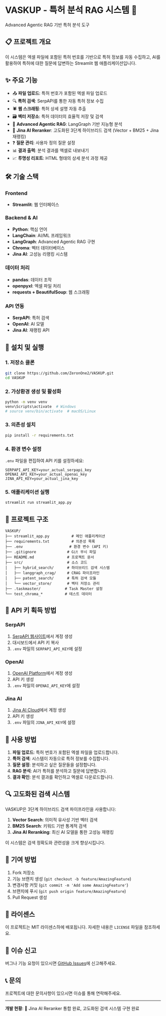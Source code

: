 # VASKUP - 특허 분석 RAG 시스템 📄

Advanced Agentic RAG 기반 특허 분석 도구

## 📋 프로젝트 개요

이 시스템은 엑셀 파일에 포함된 특허 번호를 기반으로 특허 정보를 자동 수집하고, AI를 활용하여 특허에 대한 질문에 답변하는 Streamlit 웹 애플리케이션입니다.

## ✨ 주요 기능

- 📤 **파일 업로드**: 특허 번호가 포함된 엑셀 파일 업로드
- 🔍 **특허 검색**: SerpAPI를 통한 자동 특허 정보 수집
- 🕷️ **웹 스크래핑**: 특허 상세 설명 자동 추출
- 🗃️ **벡터 저장소**: 특허 데이터의 효율적 저장 및 검색
- 🤖 **Advanced Agentic RAG**: LangGraph 기반 지능형 분석
- 🔄 **Jina AI Reranker**: 고도화된 3단계 하이브리드 검색 (Vector + BM25 + Jina 재랭킹)
- ❓ **질문 관리**: 사용자 정의 질문 설정
- 📊 **결과 출력**: 분석 결과를 엑셀로 내보내기
- 📈 **투명성 리포트**: HTML 형태의 상세 분석 과정 제공

## 🛠️ 기술 스택

### Frontend
- **Streamlit**: 웹 인터페이스

### Backend & AI
- **Python**: 핵심 언어
- **LangChain**: AI/ML 프레임워크
- **LangGraph**: Advanced Agentic RAG 구현
- **Chroma**: 벡터 데이터베이스
- **Jina AI**: 고성능 리랭킹 시스템

### 데이터 처리
- **pandas**: 데이터 조작
- **openpyxl**: 엑셀 파일 처리
- **requests + BeautifulSoup**: 웹 스크래핑

### API 연동
- **SerpAPI**: 특허 검색
- **OpenAI**: AI 모델
- **Jina AI**: 재랭킹 API

## 🚀 설치 및 실행

### 1. 저장소 클론
```bash
git clone https://github.com/ZeronOne2/VASKUP.git
cd VASKUP
```

### 2. 가상환경 생성 및 활성화
```bash
python -m venv venv
venv\Scripts\activate  # Windows
# source venv/bin/activate  # macOS/Linux
```

### 3. 의존성 설치
```bash
pip install -r requirements.txt
```

### 4. 환경 변수 설정
`.env` 파일을 편집하여 API 키를 설정하세요:

```env
SERPAPI_API_KEY=your_actual_serpapi_key
OPENAI_API_KEY=your_actual_openai_key
JINA_API_KEY=your_actual_jina_key
```

### 5. 애플리케이션 실행
```bash
streamlit run streamlit_app.py
```

## 📁 프로젝트 구조

```
VASKUP/
├── streamlit_app.py          # 메인 애플리케이션
├── requirements.txt          # 의존성 목록
├── .env                     # 환경 변수 (API 키)
├── .gitignore              # Git 무시 파일
├── README.md               # 프로젝트 문서
├── src/                    # 소스 코드
│   ├── hybrid_search/      # 하이브리드 검색 시스템
│   ├── langgraph_crag/     # CRAG 파이프라인
│   ├── patent_search/      # 특허 검색 모듈
│   └── vector_store/       # 벡터 저장소 관리
├── .taskmaster/           # Task Master 설정
└── test_chroma_*          # 테스트 데이터
```

## 🔑 API 키 획득 방법

### SerpAPI
1. [SerpAPI 웹사이트](https://serpapi.com/)에서 계정 생성
2. 대시보드에서 API 키 복사
3. `.env` 파일의 `SERPAPI_API_KEY`에 설정

### OpenAI
1. [OpenAI Platform](https://platform.openai.com/)에서 계정 생성
2. API 키 생성
3. `.env` 파일의 `OPENAI_API_KEY`에 설정

### Jina AI
1. [Jina AI Cloud](https://cloud.jina.ai/)에서 계정 생성
2. API 키 생성
3. `.env` 파일의 `JINA_API_KEY`에 설정

## 📖 사용 방법

1. **파일 업로드**: 특허 번호가 포함된 엑셀 파일을 업로드합니다.
2. **특허 검색**: 시스템이 자동으로 특허 정보를 수집합니다.
3. **질문 설정**: 분석하고 싶은 질문들을 설정합니다.
4. **RAG 분석**: AI가 특허를 분석하고 질문에 답변합니다.
5. **결과 확인**: 분석 결과를 확인하고 엑셀로 다운로드합니다.

## 🔍 고도화된 검색 시스템

VASKUP은 3단계 하이브리드 검색 파이프라인을 사용합니다:

1. **Vector Search**: 의미적 유사성 기반 벡터 검색
2. **BM25 Search**: 키워드 기반 통계적 검색
3. **Jina AI Reranking**: 최신 AI 모델을 통한 고성능 재랭킹

이 시스템은 검색 정확도와 관련성을 크게 향상시킵니다.

## 🤝 기여 방법

1. Fork 저장소
2. 기능 브랜치 생성 (`git checkout -b feature/AmazingFeature`)
3. 변경사항 커밋 (`git commit -m 'Add some AmazingFeature'`)
4. 브랜치에 푸시 (`git push origin feature/AmazingFeature`)
5. Pull Request 생성

## 📄 라이센스

이 프로젝트는 MIT 라이센스하에 배포됩니다. 자세한 내용은 `LICENSE` 파일을 참조하세요.

## 🐛 이슈 신고

버그나 기능 요청이 있으시면 [GitHub Issues](https://github.com/ZeronOne2/VASKUP/issues)에 신고해주세요.

## 📞 문의

프로젝트에 대한 문의사항이 있으시면 이슈를 통해 연락해주세요.

---

**개발 현황**: 🚧 Jina AI Reranker 통합 완료, 고도화된 검색 시스템 구현 완료
